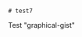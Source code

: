                                                                                                                                                                                                                                                                                                                                                                                                                                                          # test7
Test "graphical-gist"